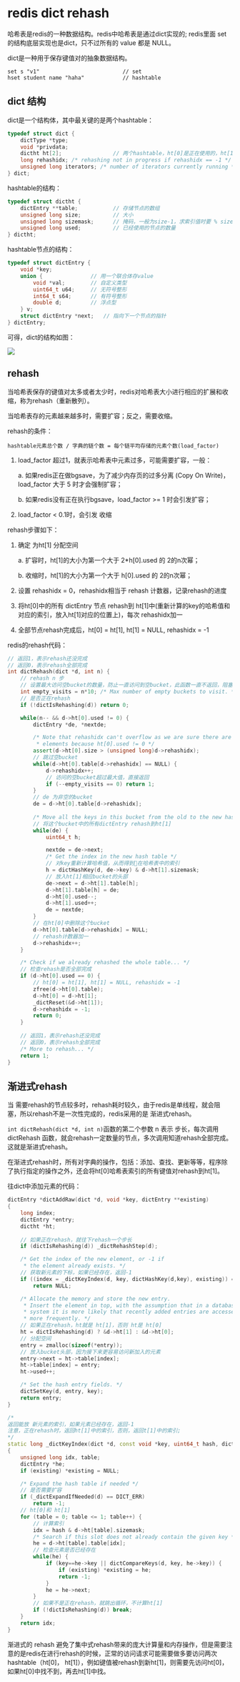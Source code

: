 # redis dict rehash 

哈希表是redis的一种数据结构。redis中哈希表是通过dict实现的; redis里面 set 的结构底层实现也是dict，只不过所有的 value 都是 NULL。

dict是一种用于保存键值对的抽象数据结构。 

```
set s "v1"                          // set 
hset student name "haha"            // hashtable 
```

## dict 结构 

dict是一个结构体，其中最关键的是两个hashtable：

```C++
typedef struct dict {
    dictType *type;                 
    void *privdata;
    dictht ht[2];                // 两个hashtable，ht[0]是正在使用的，ht[1]会在rehash时临时使用的 
    long rehashidx; /* rehashing not in progress if rehashidx == -1 */      // 正在被rehash的位置，为-1表示不在rehash
    unsigned long iterators; /* number of iterators currently running */    // 正在运行的 iterator 的数量  
} dict;
```

hashtable的结构：

```C++
typedef struct dictht {
    dictEntry **table;           // 存储节点的数组 
    unsigned long size;          // 大小
    unsigned long sizemask;      // 掩码，一般为size-1，求索引值时要 % sizemask 
    unsigned long used;          // 已经使用的节点的数量 
} dictht;
```

hashtable节点的结构：
```C++
typedef struct dictEntry {
    void *key;
    union {               // 用一个联合体存value
        void *val;        // 自定义类型 
        uint64_t u64;     // 无符号整形 
        int64_t s64;      // 有符号整形
        double d;         // 浮点型 
    } v;
    struct dictEntry *next;   // 指向下一个节点的指针 
} dictEntry;
```

可得，dict的结构如图：

![](https://upload-images.jianshu.io/upload_images/4440914-bb86374a5f2e15d6.png?imageMogr2/auto-orient/strip%7CimageView2/2/w/1240) 

## rehash 

当哈希表保存的键值对太多或者太少时，redis对哈希表大小进行相应的扩展和收缩，称为rehash（重新散列）。 

当哈希表存的元素越来越多时，需要扩容；反之，需要收缩。 

rehash的条件：

`hashtable元素总个数 / 字典的链个数 = 每个链平均存储的元素个数(load_factor)` 

1. load_factor 超过1，就表示哈希表中元素过多，可能需要扩容，一般：
    
    a. 如果redis正在做bgsave，为了减少内存页的过多分离 (Copy On Write)，load_factor 大于 5 时才会强制扩容；

    b. 如果redis没有正在执行bgsave，load_factor >= 1 时会引发扩容； 

2. load_factor < 0.1时，会引发 收缩  

rehash步骤如下：

1. 确定 为ht[1] 分配空间

    a. 扩容时，ht[1]的大小为第一个大于 2*h[0].used 的 2的n次幂； 

    b. 收缩时，ht[1]的大小为第一个大于 h[0].used 的 2的n次幂；  

2. 设置 rehashidx = 0，rehashidx相当于 rehash 计数器，记录rehash的进度

3. 将ht[0]中的所有 dictEntry 节点 rehash到 ht[1]中(重新计算的key的哈希值和对应的索引，放入ht[1]对应的位置上)，每次 rehashidx加一

4. 全部节点rehash完成后，ht[0] = ht[1], ht[1] = NULL, rehashidx = -1


redis的rehash代码：

```C++
// 返回1，表示rehash还没完成
// 返回0，表示rehash全部完成 
int dictRehash(dict *d, int n) {
    // rehash n 步 
    // 设置最大访问空bucket的数量，防止一直访问到空bucket，此函数一直不返回，阻塞了其他
    int empty_visits = n*10; /* Max number of empty buckets to visit. */
    // 是否正在rehash 
    if (!dictIsRehashing(d)) return 0;

    while(n-- && d->ht[0].used != 0) {
        dictEntry *de, *nextde;

        /* Note that rehashidx can't overflow as we are sure there are more
         * elements because ht[0].used != 0 */
        assert(d->ht[0].size > (unsigned long)d->rehashidx);
        // 跳过空bucket
        while(d->ht[0].table[d->rehashidx] == NULL) {
            d->rehashidx++;
            // 访问的空bucket超过最大值，直接返回  
            if (--empty_visits == 0) return 1;
        }
        // de 为非空的bucket 
        de = d->ht[0].table[d->rehashidx];
        
        /* Move all the keys in this bucket from the old to the new hash HT */
        // 将这个bucket中的所有dictEntry rehash到ht[1]
        while(de) {
            uint64_t h;

            nextde = de->next;
            /* Get the index in the new hash table */ 
            // 对key重新计算哈希值，从而得到在哈希表中的索引 
            h = dictHashKey(d, de->key) & d->ht[1].sizemask;
            // 放入ht[1]相应bucket的头部 
            de->next = d->ht[1].table[h];
            d->ht[1].table[h] = de;
            d->ht[0].used--;
            d->ht[1].used++;
            de = nextde;
        }
        // 在ht[0]中删除这个bucket 
        d->ht[0].table[d->rehashidx] = NULL;
        // rehash计数器加一 
        d->rehashidx++;
    }

    /* Check if we already rehashed the whole table... */
    // 检查rehash是否全部完成 
    if (d->ht[0].used == 0) {
        // ht[0] = ht[1], ht[1] = NULL, rehashidx = -1 
        zfree(d->ht[0].table);
        d->ht[0] = d->ht[1];
        _dictReset(&d->ht[1]);
        d->rehashidx = -1;
        return 0;
    }
    
    // 返回1，表示rehash还没完成
    // 返回0，表示rehash全部完成 
    /* More to rehash... */
    return 1;
}

```


## 渐进式rehash 

当 需要rehash的节点较多时，rehash耗时较久，由于redis是单线程，就会阻塞，所以rehash不是一次性完成的，redis采用的是 渐进式rehash。

`int dictRehash(dict *d, int n)`函数的第二个参数 n 表示 步长，每次调用 dictRehash 函数，就会rehash一定数量的节点，多次调用知道rehash全部完成。 这就是渐进式rehash。 

在渐进式rehash时，所有对字典的操作，包括：添加、查找、更新等等，程序除了执行指定的操作之外，还会将ht[0]哈希表索引的所有键值对rehash到ht[1]。

往dict中添加元素的代码：


```C++
dictEntry *dictAddRaw(dict *d, void *key, dictEntry **existing)
{
    long index;
    dictEntry *entry;
    dictht *ht;
    
    // 如果正在rehash，就往下rehash一个步长 
    if (dictIsRehashing(d)) _dictRehashStep(d);

    /* Get the index of the new element, or -1 if
     * the element already exists. */
    // 获取新元素的下标，如果已经存在，返回-1
    if ((index = _dictKeyIndex(d, key, dictHashKey(d,key), existing)) == -1)
        return NULL;

    /* Allocate the memory and store the new entry.
     * Insert the element in top, with the assumption that in a database
     * system it is more likely that recently added entries are accessed
     * more frequently. */
    // 如果正在rehash，ht就是 ht[1]，否则 ht是 ht[0] 
    ht = dictIsRehashing(d) ? &d->ht[1] : &d->ht[0];
    // 分配空间 
    entry = zmalloc(sizeof(*entry));
    // 放入bucket头部，因为接下来更容易访问新加入的元素  
    entry->next = ht->table[index];
    ht->table[index] = entry;
    ht->used++;

    /* Set the hash entry fields. */
    dictSetKey(d, entry, key); 
    return entry;
}

/*
返回能放 新元素的索引，如果元素已经存在，返回-1 
注意，正在rehash时，返回ht[1]中的索引，否则，返回t[1]中的索引;
*/
static long _dictKeyIndex(dict *d, const void *key, uint64_t hash, dictEntry **existing)
{
    unsigned long idx, table;
    dictEntry *he;
    if (existing) *existing = NULL;

    /* Expand the hash table if needed */
    // 是否需要扩容 
    if (_dictExpandIfNeeded(d) == DICT_ERR)
        return -1;
    // ht[0]和 ht[1]
    for (table = 0; table <= 1; table++) {
        // 计算索引 
        idx = hash & d->ht[table].sizemask;
        /* Search if this slot does not already contain the given key */
        he = d->ht[table].table[idx];
        // 检查元素是否已经存在 
        while(he) {
            if (key==he->key || dictCompareKeys(d, key, he->key)) {
                if (existing) *existing = he;
                return -1;
            }
            he = he->next;
        }
        // 如果不是正在rehash，就跳出循环，不计算ht[1]
        if (!dictIsRehashing(d)) break;
    }
    return idx;
}

```

渐进式的 rehash 避免了集中式rehash带来的庞大计算量和内存操作，但是需要注意的是redis在进行rehash的时候，正常的访问请求可能需要做多要访问两次hashtable（ht[0]， ht[1]），例如键值被rehash到新ht[1]，则需要先访问ht[0]，如果ht[0]中找不到，再去ht[1]中找。
 



